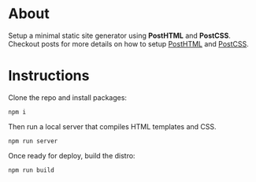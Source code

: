 # About

Setup a minimal static site generator using **PostHTML** and **PostCSS**.
Checkout posts for more details on how to setup [PostHTML](https://www.telagraphic.com/posthtml) and [PostCSS](https://www.telagraphic.com/postcss).

# Instructions

Clone the repo and install packages:

```
npm i
```

Then run a local server that compiles HTML templates and CSS.

```
npm run server
```

Once ready for deploy, build the distro:

```
npm run build
```

